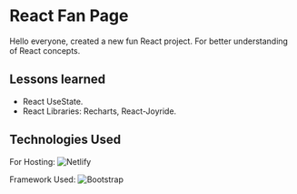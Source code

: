 # React Fan Page

Hello everyone, created a new fun React project. For better understanding of React concepts.


## Lessons learned

- React UseState.
- React Libraries: Recharts, React-Joyride.


## Technologies Used
For Hosting:
![Netlify](https://img.shields.io/badge/netlify-%23000000.svg?style=for-the-badge&logo=netlify&logoColor=#00C7B7)

Framework Used:
![Bootstrap](https://img.shields.io/badge/bootstrap-%23563D7C.svg?style=for-the-badge&logo=bootstrap&logoColor=white)
 
